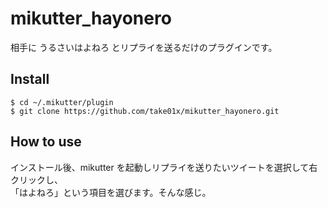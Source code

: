 mikutter_hayonero
=================
相手に うるさいはよねろ とリプライを送るだけのプラグインです。

Install
-------
    $ cd ~/.mikutter/plugin
    $ git clone https://github.com/take01x/mikutter_hayonero.git

How to use
----------
インストール後、mikutter を起動しリプライを送りたいツイートを選択して右クリックし、  
「はよねろ」という項目を選びます。そんな感じ。

